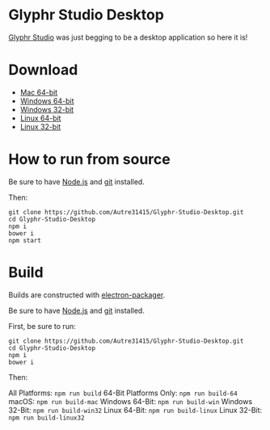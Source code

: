 Glyphr Studio Desktop
===

[Glyphr Studio](http://glyphrstudio.com) was just begging to be a desktop application so here it is!

Download
===

- [Mac 64-bit](https://github.com/Autre31415/Glyphr-Studio-Desktop/releases/download/v0.1.2-beta/Glyphr.Studio-darwin-x64.zip)
- [Windows 64-bit](https://github.com/Autre31415/Glyphr-Studio-Desktop/releases/download/v0.1.2-beta/Glyphr.Studio-win32-x64.zip)
- [Windows 32-bit](https://github.com/Autre31415/Glyphr-Studio-Desktop/releases/download/v0.1.2-beta/Glyphr.Studio-win32-ia32.zip)
- [Linux 64-bit](https://github.com/Autre31415/Glyphr-Studio-Desktop/releases/download/v0.1.2-beta/Glyphr.Studio-linux-x64.zip)
- [Linux 32-bit](https://github.com/Autre31415/Glyphr-Studio-Desktop/releases/download/v0.1.2-beta/Glyphr.Studio-linux-ia32.zip)

How to run from source
===

Be sure to have [Node.js](https://nodejs.org) and [git](https://git-scm.com) installed.

Then:

```
git clone https://github.com/Autre31415/Glyphr-Studio-Desktop.git
cd Glyphr-Studio-Desktop
npm i
bower i
npm start
```

Build
===

Builds are constructed with [electron-packager](https://github.com/maxogden/electron-packager).

Be sure to have [Node.js](https://nodejs.org) and [git](https://git-scm.com) installed.

First, be sure to run:

```
git clone https://github.com/Autre31415/Glyphr-Studio-Desktop.git
cd Glyphr-Studio-Desktop
npm i
bower i
```

Then:

All Platforms: `npm run build`
64-Bit Platforms Only: `npm run build-64`
macOS: `npm run build-mac`
Windows 64-Bit: `npm run build-win`
Windows 32-Bit: `npm run build-win32`
Linux 64-Bit: `npm run build-linux`
Linux 32-Bit: `npm run build-linux32`